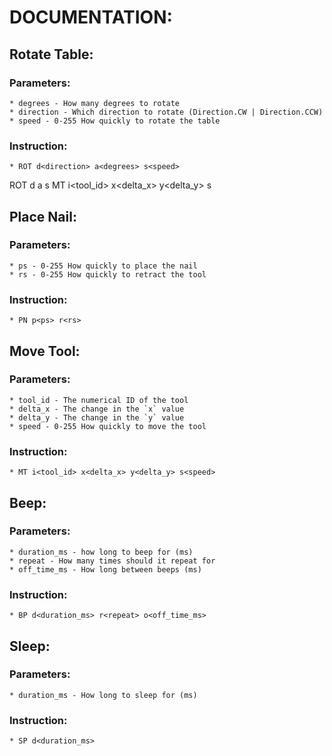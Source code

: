# DOCUMENTATION:
## Rotate Table:
### Parameters:
    * degrees - How many degrees to rotate
    * direction - Which direction to rotate (Direction.CW | Direction.CCW)
    * speed - 0-255 How quickly to rotate the table
### Instruction:
    * ROT d<direction> a<degrees> s<speed>
ROT d<direction> a<degrees> s<speed>
MT i<tool_id> x<delta_x> y<delta_y> s<speed>

## Place Nail:
### Parameters:
    * ps - 0-255 How quickly to place the nail
    * rs - 0-255 How quickly to retract the tool
### Instruction:
    * PN p<ps> r<rs>

## Move Tool:
### Parameters:
    * tool_id - The numerical ID of the tool
    * delta_x - The change in the `x` value
    * delta_y - The change in the `y` value
    * speed - 0-255 How quickly to move the tool
### Instruction:
    * MT i<tool_id> x<delta_x> y<delta_y> s<speed>

## Beep:
### Parameters:
    * duration_ms - how long to beep for (ms)
    * repeat - How many times should it repeat for
    * off_time_ms - How long between beeps (ms)
### Instruction:
    * BP d<duration_ms> r<repeat> o<off_time_ms>

## Sleep:
### Parameters:
    * duration_ms - How long to sleep for (ms)
### Instruction:
    * SP d<duration_ms>